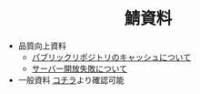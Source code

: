 <h1 align="center">鯖資料</h1>

- 品質向上資料
    - [パブリックリポジトリのキャッシュについて](https://document.mlserver.jp/viewer.html?file=pdf/quality-document/file01.pdf)
    - [サーバー開放失敗について](https://document.mlserver.jp/viewer.html?file=pdf/quality-document/file02.pdf)
- 一般資料
    [コチラ](https://www.mlserver.xyz/api/pdf)より確認可能